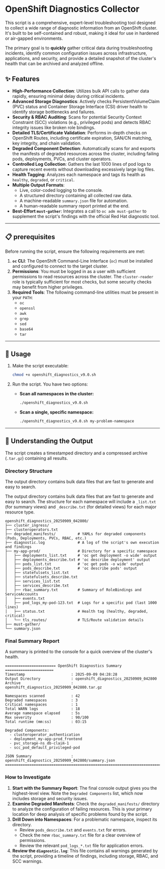 # OpenShift Diagnostics Collector

This script is a comprehensive, expert-level troubleshooting tool designed to collect a wide range of diagnostic information from an OpenShift cluster. It's built to be self-contained and robust, making it ideal for use in hardened or air-gapped environments.

The primary goal is to **quickly** gather critical data during troubleshooting incidents, identify common configuration issues across infrastructure, applications, and security, and provide a detailed snapshot of the cluster's health that can be archived and analyzed offline.

## ✨ Features

  * **High-Performance Collection**: Utilizes bulk API calls to gather data rapidly, ensuring minimal delay during critical incidents.
  * **Advanced Storage Diagnostics**: Actively checks PersistentVolumeClaim (PVC) status and Container Storage Interface (CSI) driver health to identify storage bottlenecks and failures.
  * **Security & RBAC Auditing**: Scans for potential Security Context Constraint (SCC) violations (e.g., privileged pods) and detects RBAC integrity issues like broken role bindings.
  * **Detailed TLS/Certificate Validation**: Performs in-depth checks on OpenShift Routes, including certificate expiration, SAN/CN matching, key integrity, and chain validation.
  * **Degraded Component Detection**: Automatically scans for and exports the manifests of degraded resources across the cluster, including failing pods, deployments, PVCs, and cluster operators.
  * **Controlled Log Collection**: Gathers the last 1000 lines of pod logs to capture recent events without downloading excessively large log files.
  * **Health Tagging**: Analyzes each namespace and tags its health as `healthy`, `degraded`, or `critical`.
  * **Multiple Output Formats**:
      * Live, color-coded logging to the console.
      * A structured directory containing all collected raw data.
      * A machine-readable `summary.json` file for automation.
      * A human-readable summary report printed at the end.
  * **Best-Effort `must-gather`**: Integrates a call to `oc adm must-gather` to supplement the script's findings with the official Red Hat diagnostic tool.

-----

## 📋 prerequisites

Before running the script, ensure the following requirements are met:

1.  **`oc` CLI**: The OpenShift Command-Line Interface (`oc`) must be installed and configured to connect to the target cluster.
2.  **Permissions**: You must be logged in as a user with sufficient permissions to read resources across the cluster. The `cluster-reader` role is typically sufficient for most checks, but some security checks may benefit from higher privileges.
3.  **Required Tools**: The following command-line utilities must be present in your `PATH`:
      * `oc`
      * `openssl`
      * `awk`
      * `grep`
      * `sed`
      * `base64`
      * `tar`

-----

## 🚀 Usage

1.  Make the script executable:

    ```bash
    chmod +x openshift_diagnostics_v9.0.sh
    ```

2.  Run the script. You have two options:

      * **Scan all namespaces in the cluster:**

        ```bash
        ./openshift_diagnostics_v9.0.sh
        ```

      * **Scan a single, specific namespace:**

        ```bash
        ./openshift_diagnostics_v9.0.sh my-problem-namespace
        ```

-----

## 📁 Understanding the Output

The script creates a timestamped directory and a compressed archive (`.tar.gz`) containing all results.

### Directory Structure

The output directory contains bulk data files that are fast to generate and easy to search.

The output directory contains bulk data files that are fast to generate and easy to search. The structure for each namespace will include a `_list.txt` (for summary views) and `_describe.txt` (for detailed views) for each major resource type.

```
openshift_diagnostics_20250909_042800/
├── cluster_ingress/
├── clusteroperators.txt
├── degraded_manifests/          # YAMLs for degraded components (Pods, Deployments, PVCs, RBAC, etc.)
├── diagnostic.log               # A log of the script's own execution and findings
├── my-app-prod/                 # Directory for a specific namespace
│   ├── deployments_list.txt     # 'oc get deployment -o wide' output
│   ├── deployments_describe.txt # 'oc describe deployment' output
│   ├── pods_list.txt            # 'oc get pods -o wide' output
│   ├── pods_describe.txt        # 'oc describe pods' output
│   ├── statefulsets_list.txt
│   ├── statefulsets_describe.txt
│   ├── services_list.txt
│   ├── services_describe.txt
│   ├── rbac_summary.txt         # Summary of RoleBindings and ServiceAccounts
│   ├── events.txt
│   ├── pod_logs_my-pod-123.txt  # Logs for a specific pod (last 1000 lines)
│   ├── status.txt               # Health tag (healthy, degraded, critical)
│   └── tls_routes/              # TLS/Route validation details
├── must-gather/
└── summary.json
```

### Final Summary Report

A summary is printed to the console for a quick overview of the cluster's health.

```
======================= OpenShift Diagnostics Summary ======================
Timestamp                     : 2025-09-09 04:28:28
Output Directory              : openshift_diagnostics_20250909_042800
Archive                       : openshift_diagnostics_20250909_042800.tar.gz

Namespaces scanned            : 42
Degraded namespaces           : 3
Critical namespaces           : 1
Total WARN logs               : 18
Average namespace elapsed     : 5s
Max severity                  : 90/100
Total runtime (mm:ss)         : 03:15

Degraded Components:
  - clusteroperator_authentication
  - deployment_my-app-prod_frontend
  - pvc_storage-ns_db-claim-1
  - scc_pod_default_privileged-pod

JSON Summary                  : openshift_diagnostics_20250909_042800/summary.json
==================================================================================
```

### How to Investigate

1.  **Start with the Summary Report**: The final console output gives you the highest-level view. Note the `Degraded Components` list, which now includes storage and security issues.
2.  **Examine Degraded Manifests**: Check the `degraded_manifests/` directory to analyze the configuration of failing resources. This is your primary location for deep analysis of specific problems found by the script.
3.  **Drill Down into Namespaces**: For a problematic namespace, inspect its directory.
      * Review `pods_describe.txt` and `events.txt` for errors.
      * Check the new `rbac_summary.txt` file for a clear overview of permissions.
      * Review the relevant `pod_logs_*.txt` file for application errors.
4.  **Review the `diagnostic.log`**: This file contains all warnings generated by the script, providing a timeline of findings, including storage, RBAC, and SCC warnings.
